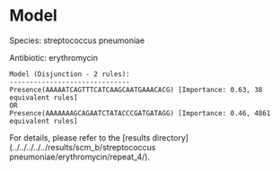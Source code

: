 
# Model

Species: streptococcus pneumoniae

Antibiotic: erythromycin

```
Model (Disjunction - 2 rules):
------------------------------
Presence(AAAAATCAGTTTCATCAAGCAATGAAACACG) [Importance: 0.63, 38 equivalent rules]
OR
Presence(AAAAAAAGCAGAATCTATACCCGATGATAGG) [Importance: 0.46, 4861 equivalent rules]

```

For details, please refer to the [results directory](../../../../../results/scm_b/streptococcus pneumoniae/erythromycin/repeat_4/).

